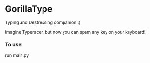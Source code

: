 # GorillaType

Typing and Destressing companion :)

Imagine Typeracer, but now you can spam any key on your keyboard!

### To use:
run main.py
